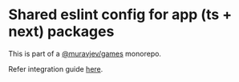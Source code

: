 # Shared eslint config for app (ts + next) packages

This is part of a [@muravjev/games](https://github.com/muravjev/games) monorepo.

Refer integration guide [here](../README.md#eslint-ts--next).
